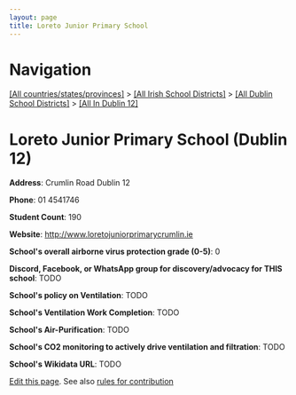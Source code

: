 ```yaml
---
layout: page
title: Loreto Junior Primary School
---
```

# Navigation

[[All countries/states/provinces]](../../../..) > [[All Irish School Districts]](../../..) > [[All Dublin School Districts]](../..) > [[All In Dublin 12]](..)

# Loreto Junior Primary School (Dublin 12)

**Address**: Crumlin Road Dublin 12

**Phone**: 01 4541746

**Student Count**: 190

**Website**: <http://www.loretojuniorprimarycrumlin.ie>

**School's overall airborne virus protection grade (0-5)**: 0

**Discord, Facebook, or WhatsApp group for discovery/advocacy for THIS school**: TODO

**School's policy on Ventilation**: TODO

**School's Ventilation Work Completion**: TODO

**School's Air-Purification**: TODO

**School's CO2 monitoring to actively drive ventilation and filtration**: TODO

**School's Wikidata URL**: TODO


[Edit this page](https://github.com/ventilate-schools/Ireland/edit/main/./Dublin_12/Loreto_Junior_Primary_School.md). See also [rules for contribution](../../../contribution-rules/)